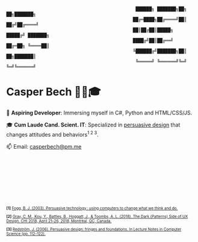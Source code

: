 <!-- GitHub Profile README - Persuasive Technology -->
<br>
 
      
                                                    ██████╗ ███████╗██╗  ██╗███████╗ 
                                                   ██╔═████╗██╔════╝██║ ██╔╝██╔════╝
                                                   ██║██╔██║█████╗  █████╔╝ ███████╗
                                                   ████╔╝██║██╔══╝  ██╔═██╗ ╚════██║
                                                   ╚██████╔╝███████╗██║  ██╗███████║
                                                    ╚═════╝ ╚══════╝╚═╝  ╚═╝╚══════╝
      
                                                            

# Casper Bech 👨‍💻🎓

🚀 **Aspiring Developer**: Immersing myself in C#, Python and HTML/CSS/JS.

🎓 **Cum Laude Cand. Scient. IT**: Specialized in [persuasive design](https://en.wikipedia.org/wiki/Persuasive_technology) that changes attitudes and behaviors<sup>1 2 3</sup>.

📫 Email: [casperbech@pm.me](mailto:casperbech@pm.me)

<br>
<br>
<br>
<br>
<br>
<br>
<br>


<span style="font-size:10px">

**[1]** [Fogg, B. J. (2003). Persuasive technology : using computers to change what we think and do.](https://lib.ugent.be/en/catalog/rug01:001235489)

**[2]** [Gray, C. M., Kou, Y., Battles, B., Hoggatt, J., & Toombs, A. L. (2018). The Dark (Patterns) Side of UX Design. CHI 2018, April 21–26, 2018, Montréal, QC, Canada.](https://doi.org/10.1145/3173574.3174108)

**[3]** [Redström, J. (2006). Persuasive design: fringes and foundations. In Lecture Notes in Computer Science (pp. 112–122).](https://doi.org/10.1007/11755494_17)
</span>
